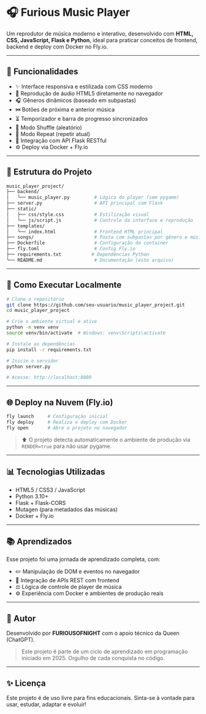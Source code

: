 # 🎧 Furious Music Player

Um reprodutor de música moderno e interativo, desenvolvido com **HTML, CSS, JavaScript, Flask e Python**, ideal para praticar conceitos de frontend, backend e deploy com Docker no Fly.io.

---

## 🚀 Funcionalidades

- ✨ Interface responsiva e estilizada com CSS moderno
- 🎵 Reprodução de áudio HTML5 diretamente no navegador
- 🎧 Gêneros dinâmicos (baseado em subpastas)
- ⏮️ Botões de próxima e anterior música
- ⏳ Temporizador e barra de progresso sincronizados
- 🔁 Modo Shuffle (aleatório)
- 🔂 Modo Repeat (repetir atual)
- 🤝 Integração com API Flask RESTful
- ⚙️ Deploy via Docker + Fly.io

---

## 📂 Estrutura do Projeto

```bash
music_player_project/
├── backend/
│   └── music_player.py         # Lógica do player (sem pygame)
├── server.py                   # API principal com Flask
├── static/
│   ├── css/style.css           # Estilização visual
│   └── js/script.js            # Controle da interface e reprodução
├── templates/
│   └── index.html              # Frontend HTML principal
├── songs/                      # Pasta com subpastas por gênero e músicas
├── Dockerfile                  # Configuração do container
├── fly.toml                    # Config Fly.io
├── requirements.txt           # Dependências Python
└── README.md                   # Documentação (este arquivo)
```

---

## 🚀 Como Executar Localmente

```bash
# Clone o repositório
git clone https://github.com/seu-usuario/music_player_project.git
cd music_player_project

# Crie o ambiente virtual e ative
python -m venv venv
source venv/bin/activate  # Windows: venv\Scripts\activate

# Instale as dependências
pip install -r requirements.txt

# Inicie o servidor
python server.py

# Acesse: http://localhost:8080
```

---

## 🌐 Deploy na Nuvem (Fly.io)

```bash
fly launch     # Configuração inicial
fly deploy     # Realiza o deploy com Docker
fly open       # Abre o projeto no navegador
```

> ⬆️ O projeto detecta automaticamente o ambiente de produção via `RENDER=true` para não usar pygame.

---

## 📊 Tecnologias Utilizadas

- HTML5 / CSS3 / JavaScript
- Python 3.10+
- Flask + Flask-CORS
- Mutagen (para metadados das músicas)
- Docker + Fly.io

---

## 📚 Aprendizados

Esse projeto foi uma jornada de aprendizado completa, com:

- ✏️ Manipulação de DOM e eventos no navegador
- 🔗 Integração de APIs REST com frontend
- ⚖️ Lógica de controle de player de música
- ⚙️ Experiência com Docker e ambientes de produção reais

---

## 💼 Autor

Desenvolvido por **FURIOUSOFNIGHT** com o apoio técnico da Queen (ChatGPT). 

> Este projeto é parte de um ciclo de aprendizado em programação iniciado em 2025. 
> Orgulho de cada conquista no código. 

---

## ✨ Licença

Este projeto é de uso livre para fins educacionais. Sinta-se à vontade para usar, estudar, adaptar e evoluir!